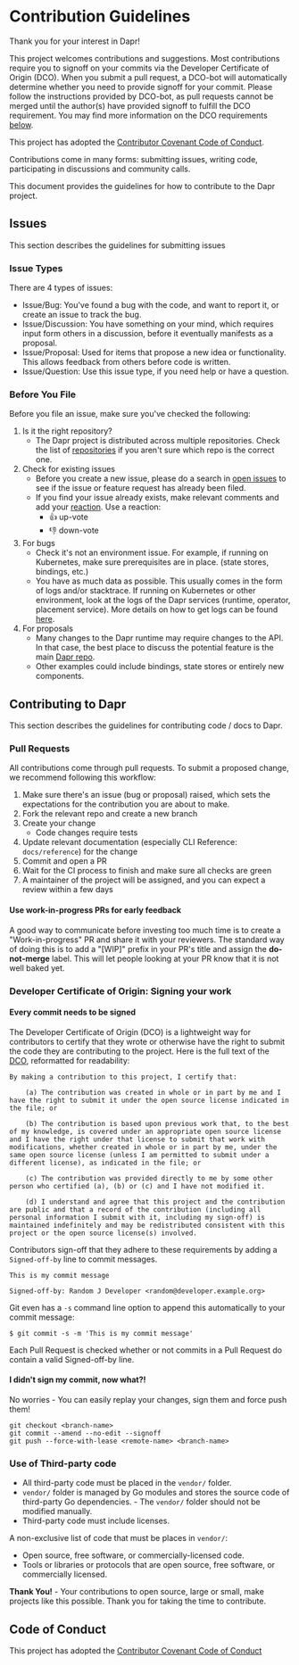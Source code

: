 # Contribution Guidelines

Thank you for your interest in Dapr!

This project welcomes contributions and suggestions. Most contributions require you to signoff on your commits via 
the Developer Certificate of Origin (DCO). When you submit a pull request, a DCO-bot will automatically determine 
whether you need to provide signoff for your commit. Please follow the instructions provided by DCO-bot, as pull 
requests cannot be merged until the author(s) have provided signoff to fulfill the DCO requirement.
You may find more information on the DCO requirements [below](#developer-certificate-of-origin-signing-your-work).

This project has adopted the [Contributor Covenant Code of Conduct](https://github.com/dapr/community/blob/master/CODE-OF-CONDUCT.md).

Contributions come in many forms: submitting issues, writing code, participating in discussions and community calls.

This document provides the guidelines for how to contribute to the Dapr project.

## Issues

This section describes the guidelines for submitting issues

### Issue Types

There are 4 types of issues:

- Issue/Bug: You've found a bug with the code, and want to report it, or create an issue to track the bug.
- Issue/Discussion: You have something on your mind, which requires input form others in a discussion, before it eventually manifests as a proposal.
- Issue/Proposal: Used for items that propose a new idea or functionality. This allows feedback from others before code is written.
- Issue/Question: Use this issue type, if you need help or have a question.

### Before You File

Before you file an issue, make sure you've checked the following:

1. Is it the right repository?
    - The Dapr project is distributed across multiple repositories. Check the list of [repositories](https://github.com/dapr) if you aren't sure which repo is the correct one.
1. Check for existing issues
    - Before you create a new issue, please do a search in [open issues](https://github.com/halokid/daprcli/issues) to see if the issue or feature request has already been filed.
    - If you find your issue already exists, make relevant comments and add your [reaction](https://github.com/blog/2119-add-reaction-to-pull-requests-issues-and-comments). Use a reaction:
        - 👍 up-vote
        - 👎 down-vote
1. For bugs
    - Check it's not an environment issue. For example, if running on Kubernetes, make sure prerequisites are in place. (state stores, bindings, etc.)
    - You have as much data as possible. This usually comes in the form of logs and/or stacktrace. If running on Kubernetes or other environment, look at the logs of the Dapr services (runtime, operator, placement service). More details on how to get logs can be found [here](https://docs.dapr.io/operations/troubleshooting/logs-troubleshooting/).
1. For proposals
    - Many changes to the Dapr runtime may require changes to the API. In that case, the best place to discuss the potential feature is the main [Dapr repo](https://github.com/dapr/dapr).
    - Other examples could include bindings, state stores or entirely new components.

## Contributing to Dapr

This section describes the guidelines for contributing code / docs to Dapr.

### Pull Requests

All contributions come through pull requests. To submit a proposed change, we recommend following this workflow:

1. Make sure there's an issue (bug or proposal) raised, which sets the expectations for the contribution you are about to make.
1. Fork the relevant repo and create a new branch
1. Create your change
    - Code changes require tests
1. Update relevant documentation (especially CLI Reference: `docs/reference`) for the change
1. Commit and open a PR
1. Wait for the CI process to finish and make sure all checks are green
1. A maintainer of the project will be assigned, and you can expect a review within a few days

#### Use work-in-progress PRs for early feedback

A good way to communicate before investing too much time is to create a "Work-in-progress" PR and share it with your reviewers. The standard way of doing this is to add a "[WIP]" prefix in your PR's title and assign the **do-not-merge** label. This will let people looking at your PR know that it is not well baked yet.

### Developer Certificate of Origin: Signing your work

#### Every commit needs to be signed

The Developer Certificate of Origin (DCO) is a lightweight way for contributors to certify that they wrote or otherwise have the right to submit the code they are contributing to the project. Here is the full text of the [DCO](https://developercertificate.org/), reformatted for readability:
```
By making a contribution to this project, I certify that:

    (a) The contribution was created in whole or in part by me and I have the right to submit it under the open source license indicated in the file; or

    (b) The contribution is based upon previous work that, to the best of my knowledge, is covered under an appropriate open source license and I have the right under that license to submit that work with modifications, whether created in whole or in part by me, under the same open source license (unless I am permitted to submit under a different license), as indicated in the file; or

    (c) The contribution was provided directly to me by some other person who certified (a), (b) or (c) and I have not modified it.

    (d) I understand and agree that this project and the contribution are public and that a record of the contribution (including all personal information I submit with it, including my sign-off) is maintained indefinitely and may be redistributed consistent with this project or the open source license(s) involved.
```

Contributors sign-off that they adhere to these requirements by adding a `Signed-off-by` line to commit messages.

```
This is my commit message

Signed-off-by: Random J Developer <random@developer.example.org>
```
Git even has a `-s` command line option to append this automatically to your commit message:
```
$ git commit -s -m 'This is my commit message'
```

Each Pull Request is checked  whether or not commits in a Pull Request do contain a valid Signed-off-by line.

#### I didn't sign my commit, now what?!

No worries - You can easily replay your changes, sign them and force push them!

```
git checkout <branch-name>
git commit --amend --no-edit --signoff
git push --force-with-lease <remote-name> <branch-name>
```

### Use of Third-party code

- All third-party code must be placed in the `vendor/` folder.
- `vendor/` folder is managed by Go modules and stores the source code of third-party Go dependencies. - The `vendor/` folder should not be modified manually.
- Third-party code must include licenses.

A non-exclusive list of code that must be places in `vendor/`:

- Open source, free software, or commercially-licensed code.
- Tools or libraries or protocols that are open source, free software, or commercially licensed.

**Thank You!** - Your contributions to open source, large or small, make projects like this possible. Thank you for taking the time to contribute.

## Code of Conduct

This project has adopted the [Contributor Covenant Code of Conduct](https://github.com/dapr/community/blob/master/CODE-OF-CONDUCT.md)
